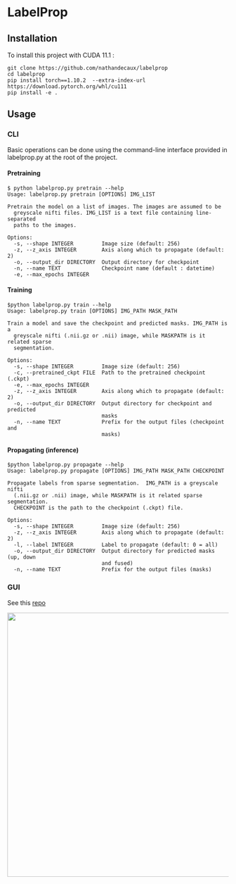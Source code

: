 # LabelProp

## Installation

To install this project with CUDA 11.1 :

    git clone https://github.com/nathandecaux/labelprop
    cd labelprop
    pip install torch==1.10.2  --extra-index-url https://download.pytorch.org/whl/cu111
    pip install -e .

## Usage

### CLI

Basic operations can be done using the command-line interface provided in labelprop.py at the root of the project.

#### Pretraining

    $ python labelprop.py pretrain --help
    Usage: labelprop.py pretrain [OPTIONS] IMG_LIST

    Pretrain the model on a list of images. The images are assumed to be
      greyscale nifti files. IMG_LIST is a text file containing line-separated
      paths to the images.

    Options:
      -s, --shape INTEGER         Image size (default: 256)
      -z, --z_axis INTEGER        Axis along which to propagate (default: 2)
      -o, --output_dir DIRECTORY  Output directory for checkpoint
      -n, --name TEXT             Checkpoint name (default : datetime)
      -e, --max_epochs INTEGER

#### Training

    $python labelprop.py train --help
    Usage: labelprop.py train [OPTIONS] IMG_PATH MASK_PATH

    Train a model and save the checkpoint and predicted masks. IMG_PATH is a
      greyscale nifti (.nii.gz or .nii) image, while MASKPATH is it related sparse
      segmentation.

    Options:
      -s, --shape INTEGER         Image size (default: 256)
      -c, --pretrained_ckpt FILE  Path to the pretrained checkpoint (.ckpt)
      -e, --max_epochs INTEGER
      -z, --z_axis INTEGER        Axis along which to propagate (default: 2)
      -o, --output_dir DIRECTORY  Output directory for checkpoint and predicted
                                  masks
      -n, --name TEXT             Prefix for the output files (checkpoint and
                                  masks)

#### Propagating (inference)

    $python labelprop.py propagate --help
    Usage: labelprop.py propagate [OPTIONS] IMG_PATH MASK_PATH CHECKPOINT

    Propagate labels from sparse segmentation.  IMG_PATH is a greyscale nifti
      (.nii.gz or .nii) image, while MASKPATH is it related sparse segmentation.
      CHECKPOINT is the path to the checkpoint (.ckpt) file.

    Options:
      -s, --shape INTEGER         Image size (default: 256)
      -z, --z_axis INTEGER        Axis along which to propagate (default: 2)
      -l, --label INTEGER         Label to propagate (default: 0 = all)
      -o, --output_dir DIRECTORY  Output directory for predicted masks (up, down
                                  and fused)
      -n, --name TEXT             Prefix for the output files (masks)

### GUI

See this [repo](https://github.com/nathandecaux/napari-labelprop-remote)

<p align="center">
  <img src="https://github.com/nathandecaux/labelprop.github.io/raw/main/client_server.drawio.svg" width="600">
</p>
